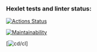 ### Hexlet tests and linter status:
[![Actions Status](https://github.com/Lastik1217/python-project-lvl1/workflows/hexlet-check/badge.svg)](https://github.com/Lastik1217/python-project-lvl1/actions)

[![Maintainability](https://api.codeclimate.com/v1/badges/6dfd8c7efa5e9bf80ce3/maintainability)](https://codeclimate.com/github/Lastik1217/python-project-lvl1/maintainability)

[![cd/cl](https://github.com/LenaVolkova/python-project-lvl1/actions)]


